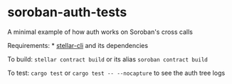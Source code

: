 # soroban-auth-tests
A minimal example of how auth works on Soroban's cross calls

Requirements:
    * [stellar-cli](https://developers.stellar.org/docs/build/smart-contracts/getting-started/setup) and its dependencies

To build:
`stellar contract build` or its alias `soroban contract build`

To test:
`cargo test` or `cargo test -- --nocapture` to see the auth tree logs
